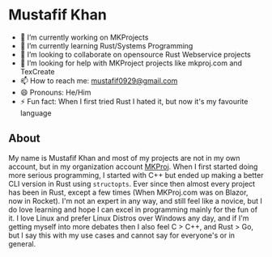 # Mustafif Khan
- 🔭 I’m currently working on MKProjects
- 🌱 I’m currently learning Rust/Systems Programming
- 👯 I’m looking to collaborate on opensource Rust Webservice projects
- 🤔 I’m looking for help with MKProject projects like mkproj.com and TexCreate
- 📫 How to reach me: [mustafif0929@gmail.com](mailto:mustafif0929@gmail.com)
- 😄 Pronouns: He/Him
- ⚡ Fun fact: When I first tried Rust I hated it, but now it's my favourite language


## About 
My name is Mustafif Khan and most of my projects are not in my own account, but in my organization 
account [MKProj](https://github.com/MKProj/). When I first started doing more serious programming, I 
started with C++ but ended up making a better CLI version in Rust using `structopts`. Ever since then 
almost every project has been in Rust, except a few times (When MKProj.com was on Blazor, now in Rocket). 
I'm not an expert in any way, and still feel like a novice, but I do love learning and hope I can excel in 
programming mainly for the fun of it. I love Linux and prefer Linux Distros over Windows any day, and if 
I'm getting myself into more debates then I also feel C > C++, and Rust > Go, but I say this with my use cases 
and cannot say for everyone's or in general.

